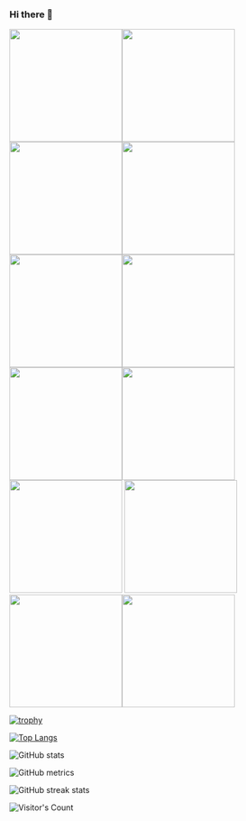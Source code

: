 ### Hi there 👋
<img src="https://assets.holopin.io/eyJidWNrZXQiOiJob2xvcGluLWFzc2V0cyIsImtleSI6ImFzc2V0cy9jbG16MW5neWQwMjM3bTN6am50c2V6Yng2IiwiZWRpdHMiOnsicm90YXRlIjpudWxsfX0=" height="200" width="200"/><img src="https://assets.holopin.io/eyJidWNrZXQiOiJob2xvcGluLWFzc2V0cyIsImtleSI6ImFzc2V0cy9jbG15cWdyMGUwMjI1enV6amdxZmYwbmhsIiwiZWRpdHMiOnsicm90YXRlIjpudWxsfX0=" height="200" width="200"/><img src = "https://assets.holopin.io/eyJidWNrZXQiOiJob2xvcGluLWFzc2V0cyIsImtleSI6ImFzc2V0cy9jbG16YzVpdWYxMDA0ODBma3V6dTBxYnpxOCIsImVkaXRzIjp7InJvdGF0ZSI6bnVsbH19" width="200" height="200" /><img src = "https://assets.holopin.io/hf2023levels/level0-gold-0-0-0.webp" width="200" height="200"/><img src = "https://assets.holopin.io/hf2023levels/level1-gold-cat-0-0.webp" width="200" height="200"/><img src = "https://assets.holopin.io/hf2023levels/level2-gold-cat-ducky-0.webp" width="200" height="200"/><img src = "https://assets.holopin.io/hf2023levels/level3-gold-cat-ducky-crocs.webp" width="200" height="200"/><img src = "https://assets.holopin.io/hf2023levels/level4-gold-cat-ducky-crocs-anchor.webp" width="200" height="200"/> <br/> <img src="https://assets.holopin.io/hf2024levels/level0-sloth-hello-0-0-0-0.webp" width="200" height="200" />  <img src="https://assets.holopin.io/hf2024levels/level1-sloth-hello-coffee-0-0-0.webp" width="200" height="200" /> <img src="https://assets.holopin.io/hf2024levels/level2-sloth-hello-coffee-hoodie-0-0.webp" width="200" height="200" /><img src="https://assets.holopin.io/hf2024levels/level3-sloth-hello-coffee-hoodie-witch-0.webp" width="200" height="200" />

[![trophy](https://github-profile-trophy.vercel.app/?username=shree404&theme=onedark)](https://github.com/shree404/github-profile-trophy)

[![Top Langs](https://github-readme-stats.vercel.app/api/top-langs/?username=shree404)](https://github.com/shree404/github-readme-stats)

![GitHub stats](https://github-readme-stats.vercel.app/api?username=shree404&show_icons=true&theme=transparent)

![GitHub metrics](https://metrics.lecoq.io/shree404)

![GitHub streak stats](https://streak-stats.demolab.com/?user=shree404)


![Visitor's Count](https://profile-counter.glitch.me/%7Bshree404%7D/count.svg)
